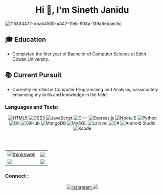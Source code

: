<h1 align="center">Hi 👋, I'm Sineth Janidu </h1>

![115834477-dbab4500-a447-11eb-908a-139a6edaec5c](https://github.com/sinethjanidu2003/sinethjanidu2003/assets/63631182/06453ea7-aafc-4763-bd05-97f94e25b4b5)


## 🎓 Education

- Completed the first year of Bachelor of Computer Science at Edith Cowan University.

## 📚 Current Pursuit

- Currently enrolled in Computer Programming and Analysis, passionately enhancing my skills and knowledge in the field.


<h3 align="left">Languages and Tools:</h3>
<p align="center"> 
  <img alt="HTML5" src="https://img.shields.io/badge/html5-%23E34F26.svg?&style=for-the-badge&logo=html5&logoColor=white"/>
  <img alt="CSS3" src="https://img.shields.io/badge/css3-%231572B6.svg?&style=for-the-badge&logo=css3&logoColor=white"/>
  <img alt="JavaScript" src="https://img.shields.io/badge/javascript-%23323330.svg?&style=for-the-badge&logo=javascript&logoColor=%23F7DF1E"/>
<img src="https://img.shields.io/badge/C%2B%2B-%2300599C.svg?style=for-the-badge&logo=c%2B%2B&logoColor=white" alt="C++">
  <img alt="Express.js" src="https://img.shields.io/badge/express.js-%23404d59.svg?&style=for-the-badge"/>
  <img alt="NodeJS" src="https://img.shields.io/badge/node.js-%2343853D.svg?&style=for-the-badge&logo=node.js&logoColor=white"/>
  <img alt="Python" src="https://img.shields.io/badge/python-%2314354C.svg?&style=for-the-badge&logo=python&logoColor=white"/>
  <img alt="Git" src="https://img.shields.io/badge/git-%23F05033.svg?&style=for-the-badge&logo=git&logoColor=white"/>
  <img alt="GitHub" src="https://img.shields.io/badge/github-%23121011.svg?&style=for-the-badge&logo=github&logoColor=white"/>
  <img alt="MongoDB" src ="https://img.shields.io/badge/MongoDB-%234ea94b.svg?&style=for-the-badge&logo=mongodb&logoColor=white"/>
  <img src="https://img.shields.io/badge/MySQL-%2300f.svg?style=for-the-badge&logo=mysql&logoColor=white" alt="MySQL">
  <img src="https://img.shields.io/badge/Laravel-%23FF2D20.svg?style=for-the-badge&logo=laravel&logoColor=white" alt="Laravel">
<img src="https://img.shields.io/badge/C%23-%23239120.svg?style=for-the-badge&logo=c-sharp&logoColor=white" alt="C#">
<img src="https://img.shields.io/badge/Android%20Studio-%2300CFFF.svg?style=for-the-badge&logo=android-studio&logoColor=white" alt="Android Studio">
<img src="https://img.shields.io/badge/Xcode-%23147EFB.svg?style=for-the-badge&logo=xcode&logoColor=white" alt="Xcode">



</p>

<br><br>
<table>
  <tr>
    <td>
      <a href="https://www.github.com/thinkswell">
     <img src="https://github-readme-stats.vercel.app/api?username=sinethjanidu2003&show_icons=true&theme=tokyonight&count_private=true&hide_border=true" alt="thinkswell" />
      </a>
    </td>
    <td> 
      <a href="https://www.github.com/thinkswell">
       <img src ="http://github-readme-streak-stats.herokuapp.com?user=sinethjanidu2003&hide_border=true&theme=tokyonight" />
      </a>
    </td>
  </tr>
  <tr>
    <td>
      <a href="https://www.github.com/thinkswell">
       <img src ="https://github-readme-stats.vercel.app/api/top-langs/?username=sinethjanidu2003&langs_count=8&layout=compact&theme=tokyonight&hide_border=true" />
      </a>
    </td>
     <td>
       <a href="https://www.github.com/thinkswell">
       <img src ="https://github-readme-stats.vercel.app/api/pin/?username=sinethjanidu2003&repo=Auth-Express-JS&theme=tokyonight&show_icons=true&hide_border=true" />
      </a>
    </td>
  </tr>
</table>

<h3 align="left">Connect : </h3>
<p align="center"> 
  <a href="https://www.instagram.com/sineth_janidu/">
    <img alt="Instagram" src="https://img.shields.io/badge/Instagram-SINETH_JANIDU-%23E4405F?style=for-the-badge&logo=instagram&logoColor=white)](https://www.instagram.com/SINETH_JANIDU/"/>
  </a>
    
<a href="https://www.linkedin.com/in/sinethmihiran/">
  <img src="https://img.shields.io/badge/linkedin-%230077B5.svg?&style=for-the-badge&logo=linkedin&logoColor=white">
</a>
